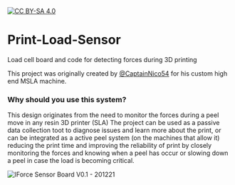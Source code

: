 [![CC BY-SA 4.0][cc-by-sa-image]][cc-by-sa]

[cc-by-sa]: http://creativecommons.org/licenses/by-sa/4.0/
[cc-by-sa-image]: https://licensebuttons.net/l/by-sa/4.0/88x31.png
[cc-by-sa-shield]: https://img.shields.io/badge/License-CC%20BY--SA%204.0-lightgrey.svg

# Print-Load-Sensor
Load cell board and code for detecting forces during 3D printing 

This project was originally created by [@CaptainNico54](https://github.com/CaptainNico54) for his custom high end MSLA machine. 

### Why should you use this system?

This design originates from the need to monitor the forces during a peel move in any resin 3D printer (SLA)
The project can be used as a passive data collection toot to diagnose issues and learn more about the print, or can be integrated as a active peel system (on the machines that allow it) reducing the print time and improving the reliability of print by closely monitoring the forces and knowing when a peel has occur or slowing down a peel in case the load is becoming critical.


![IForce Sensor Board V0.1 - 201221](https://user-images.githubusercontent.com/11083514/108006384-3745f600-6ff3-11eb-9602-5a572f8bd7b7.jpg)



